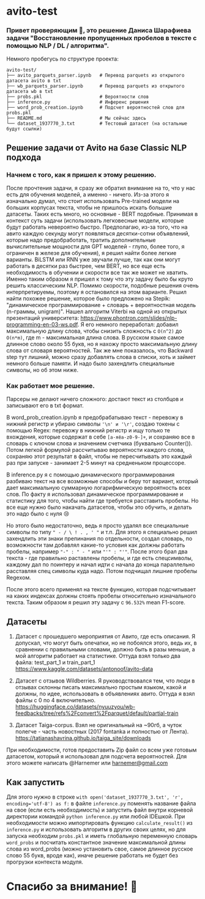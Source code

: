# avito-test

### Привет проверяющим 👋, это решение Даниса Шарафиева задачи "Восстановление пропущенных пробелов в тексте с помощью NLP / DL / алгоритма".

Немного пробегусь по структуре проекта:

```
avito-test/
├── avito_parquets_parser.ipynb   # Перевод parquets из открытого датасета avito в txt
├── wb_parquets_parser.ipynb      # Перевод parquets из открытого датасета wb в txt
├── probs.pkl                     # Вероятности слов
├── inference.py                  # Инференс решения
├── word_prob_creation.ipynb      # Подсчет вероятностей слов для probs.pkl
├── README.md                     # Мы сейчас здесь 
└── dataset_1937770_3.txt         # Тестовый датасет (на остальные будут ссылки)
```

## Решение задачи от Avito на базе Classic NLP подхода

### Начнем с того, как я пришел к этому решению.

После прочтения задачи, я сразу же обратил внимание на то, что у нас есть для обучения моделей, а именно - ничего. Из-за этого я изначально думал, что стоит использовать Pre-trained модели на больших корпусах текста, чтобы не пришлось искать большие датасеты. Таких есть много, но основные - BERT подобные. Принимая в контекст суть задачи (использовать легковесные модели, которые будут работать невероятно быстро. Предполагаю, из-за того, что на авито каждую секунду могут появляться десятки-сотни объявлений, которые надо предобработать, тратить дополнительные вычислительные мощности для GPT моделей - глупо, более того, я ограничен в железе для обучения), я решил найти более легкие варианты. BiLSTM или RNN уже звучали лучше, так как они могут работать в десятки раз быстрее, чем BERT, но все еще есть необходимость в обучении и скорости все так же может не хватить. Именно таким образом я пришел к тому что эту задачу было бы круто решить классическим NLP. Помимо скорости, подобные решения очень интерпретируемы, поэтому я остановился на этом варианте. Решил найти похожее решение, которое было предложено на Stepik: "динамическое программирование + словарь + вероятностная модель (n-граммы, unigram)". Нашел алгоритм Viterbi на одной из открытых презентаций университета: https://www.phontron.com/slides/nlp-programming-en-03-ws.pdf. Я его немного переработал: добавил максимальную длину слова, чтобы снизить сложность с `O(n^2)` до `O(n*m)`, где m - максимальная длина слова. В русском языке самое длинное слово около 55 букв, но я нахожу просто максимальную длину слова от словаря вероятностей. Так же мне показалось, что Backward step тут лишний, можно сразу добавлять слова в списки, хоть и займет немного больше памяти. И надо было захендлить специальные символы, но об этом ниже.

### Как работает мое решение.

Парсеры не делают ничего сложного: достают текст из столбцов и записывают его в txt формат.

В word_prob_creation.ipynb я предобрабатываю текст - перевожу в нижний регистр и убираю символы `'\n' и '\r'`, создаю токены с помощью Regex: перевожу в нижний регистр и ищу только те вхождения, которые содержат в себе `[а-яёa-z0-9-]+`, и сохраняю все в словарь с ключом слова и значением счетчика (буквально Counter()). Потом легкой формулой рассчитываю вероятности каждого слова, сохраняю этот результат в файл, чтобы не пересчитывать это каждый раз при запуске - занимает 2-5 минут на средненьком процессоре.

В inference.py я с помощью динамического программирования разбиваю текст на все возможные способы и беру тот вариант, который дает максимальную суммарную логарифмическую вероятность всех слов. По факту я использовал динамическое программирование и статистику для того, чтобы найти где требуется расставить пробелы. Но все еще нужно было накачать датасетов, чтобы это обучить, и делать это надо было с нуля 😢

Но этого было недостаточно, ведь я просто удалял все специальные символы по типу `" - / \ ! . , ' "` и т.п. Для этого я специально решил захендлить эти знаки препинания по отдельности, создал словарь, по возможности там добавлял какие-то условия как должны работать пробелы, например `"-" : " - "` или `"'" : "'"`. После этого брал два текста - где правильно раставлены пробелы, и где есть спецсимволы, каждому дал по поинтеру и начал идти с начала до конца параллельно расставляя спец символы куда надо. Потом подчищал лишние пробелы Regexом.

После этого всего применял на тексте функцию, которая подсчитывает на каких индексах должны стоять пробелы относительно изначального текста. Таким образом я решил эту задачу с `96.532%` mean F1-score.

## Датасеты

1. Датасет с прошедшего мероприятия от Авито, где есть описания. Я допускал, что могут быть опечатки, но не побоялся этого, ведь их, в сравнении с правильными словами, должно быть в разы меньше, а мой алгоритм работает на статистике. Оттуда взял только два файла: test_part_1 и train_part_1 https://www.kaggle.com/datasets/antonoof/avito-data

2. Датасет с отзывов Wildberries. Я руководствовался тем, что люди в отзывах склонны писать максимально простым языком, какой и должны, по идее, использовать в объявлениях авито. Оттуда я взял файлы с 0 по 4 включительно. https://huggingface.co/datasets/nyuuzyou/wb-feedbacks/tree/refs%2Fconvert%2Fparquet/default/partial-train

3. Датасет Taiga-corpus. Взял не оригинальный на ~90гб, а чуток полегче - часть новостных (2017 fontanka и полностью от Лента). https://tatianashavrina.github.io/taiga_site/downloads

При необходимости, готов предоставить Zip файл со всем уже готовым датасетом, который я использовал для подсчета вероятностей. Для этого можете написать @Harnemer или harnemer@gmail.com

## Как запустить

Для этого нужно в строке `with open('dataset_1937770_3.txt', 'r', encoding='utf-8') as f:` в файле `inference.py` поменять название файла на свое (если есть необходимость) и запустить файл внутри корневой директории командой `python inference.py` или любой IDEшкой. При необходимости можно импортировать функцию `calculate_result()` из `inference.py` и использовать алгоритм в других своих целях, но для запуска необходим `probs.pkl` и иметь глобальную переменную словарь `word_probs` и посчитать константное значение максимальной длины слова из word_probs (можно установить свое, самое длинное русское слово 55 букв, вроде как), иначе решение работать не будет без прогрузки контекста модуля.

# Спасибо за внимание! 🙏

